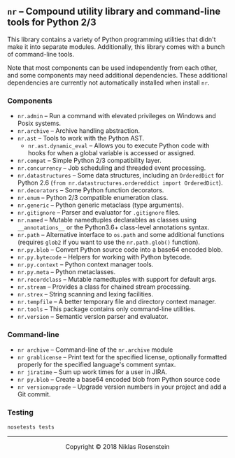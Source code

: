 ## `nr` &ndash; Compound utility library and command-line tools for Python 2/3

This library contains a variety of Python programming utilities that didn't
make it into separate modules. Additionally, this library comes with a bunch
of command-line tools.

Note that most components can be used independently from each other, and some
components may need additional dependencies. These additional dependencies are
currently not automatically installed when install `nr`.

### Components

* `nr.admin` &ndash; Run a command with elevated privileges on Windows and
  Posix systems.
* `nr.archive` &ndash; Archive handling abstraction.
* `nr.ast` &ndash; Tools to work with the Python AST.
  * `nr.ast.dynamic_eval` &ndash; Allows you to execute Python code with hooks
    for when a global variable is accessed or assigned.
* `nr.compat` &ndash; Simple Python 2/3 compatibility layer.
* `nr.concurrency` &ndash; Job scheduling and threaded event processing.
* `nr.datastructures` &ndash; Some data structures, including an `OrderedDict`
  for Python 2.6 (`from nr.datastructures.ordereddict import OrderedDict`).
* `nr.decorators` &ndash; Some Python function decorators.
* `nr.enum` &ndash; Python 2/3 compatible enumeration class.
* `nr.generic` &ndash; Python generic metaclass (type arguments).
* `nr.gitignore` &ndash; Parser and evaluator for `.gitignore` files.
* `nr.named` &ndash; Mutable namedtuples declarables as classes using
  `__annotations__` or the Python3.6+ class-level annotations syntax.
* `nr.path` &ndash; Alternative interface to `os.path` and some additional
  functions (requires `glob2` if you want to use the `nr.path.glob()` function).
* `nr.py.blob` &ndash; Convert Python source code into a base64 encoded blob.
* `nr.py.bytecode` &ndash; Helpers for working with Python bytecode.
* `nr.py.context` &ndash; Python context manager tools.
* `nr.py.meta` &ndash; Python metaclasses.
* `nr.recordclass` &ndash; Mutable namedtuples with support for default args.
* `nr.stream` &ndash; Provides a class for chained stream processing.
* `nr.strex` &ndash; String scanning and lexing facilities.
* `nr.tempfile` &ndash; A better temporary file and directory context manager.
* `nr.tools` &ndash; This package contains only command-line utilities.
* `nr.version` &ndash; Semantic version parser and evaluator.

### Command-line

* `nr archive` &ndash; Command-line of the `nr.archive` module
* `nr grablicense` &ndash; Print text for the specified license, optionally
  formatted properly for the specified language's comment syntax.
* `nr jiratime` &ndash; Sum up work times for a user in JIRA.
* `nr py.blob` &ndash; Create a base64 encoded blob from Python source code
* `nr versionupgrade` &ndash; Upgrade version numbers in your project and
  add a Git commit.

### Testing

    nosetests tests

---

<p align="center">Copyright &copy; 2018 Niklas Rosenstein</p>
